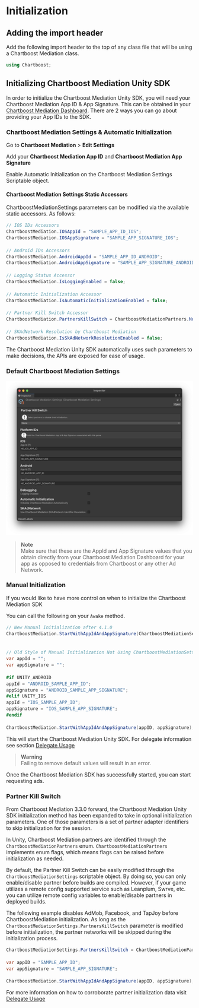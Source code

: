 # Initialization

## Adding the import header

Add the following import header to the top of any class file that will be using a Chartboost Mediation class.

```c#
using Chartboost;
```

## Initializing Chartboost Mediation Unity SDK

In order to initialize the Chartboost Mediation Unity SDK, you will need your Chartboost Mediation App ID & App Signature. This can be obtained in your [Chartboost Mediation Dashboard](https://helium.chartboost.com).
There are 2 ways you can go about providing your App IDs to the SDK.

### Chartboost Mediation Settings & Automatic Initialization

Go to **Chartboost Mediation** > **Edit Settings**

Add your **Chartboost Mediation App ID** and **Chartboost Mediation App Signature**

Enable Automatic Initialization on the Chartboost Mediation Settings Scriptable object.

#### Chartboost Mediation Settings Static Accessors

ChartboostMediationSettings parameters can be modified via the available static accessors. As follows:

```c#
// IOS IDs Accessors
ChartboostMediation.IOSAppId = "SAMPLE_APP_ID_IOS";
ChartboostMediation.IOSAppSignature = "SAMPLE_APP_SIGNATURE_IOS";

// Android IDs Accessors
ChartboostMediation.AndroidAppId = "SAMPLE_APP_ID_ANDROID";
ChartboostMediation.AndroidAppSignature = "SAMPLE_APP_SIGNATURE_ANDROID";

// Logging Status Accessor
ChartboostMediation.IsLoggingEnabled = false;

// Automatic Initialization Accessor
ChartboostMediation.IsAutomaticInitializationEnabled = false;

// Partner Kill Switch Accessor
ChartboostMediation.PartnersKillSwitch = ChartboostMediationPartners.None;

// SKAdNetwork Resolution by Chartboost Mediation
ChartboostMediation.IsSkAdNetworkResolutionEnabled = false;
```

The Chartboost Mediation Unity SDK automatically uses such parameters to make decisions, the APIs are exposed for ease of usage.

### Default Chartboost Mediation Settings

![Chartboost Mediation Settings](../images/chartboost-mediation-settings.png)

> **Note** \
> Make sure that these are the AppId and App Signature values that you obtain directly from your Chartboost Mediation Dashboard for your app as opposed to credentials from Chartboost or any other Ad Network.

### Manual Initialization

If you would like to have more control on when to initialize the Chartboost Mediation SDK

You can call the following on your `Awake` method.

```c#
// New Manual Initialization after 4.1.0
ChartboostMediation.StartWithAppIdAndAppSignature(ChartboostMediationSettings.AppId, ChartboostMediationSettings.AppSignature);


// Old Style of Manual Initialization Not Using ChartboostMediationSettings Scritable Object
var appId = "";
var appSignature = "";

#if UNITY_ANDROID
appId = "ANDROID_SAMPLE_APP_ID";
appSignature = "ANDROID_SAMPLE_APP_SIGNATURE";
#elif UNITY_IOS
appId = "IOS_SAMPLE_APP_ID";
appSignature = "IOS_SAMPLE_APP_SIGNATURE";
#endif

ChartboostMediation.StartWithAppIdAndAppSignature(appID, appSignature);
```

This will start the Chartboost Mediation Unity SDK. For delegate information see section [Delegate Usage](delegate-usage.md)

> **Warning** \
> Failing to remove default values will result in an error.

Once the Chartboost Mediation SDK has successfully started, you can start requesting ads.

### Partner Kill Switch

From Chartboost Mediation 3.3.0 forward, the Chartboost Mediation Unity SDK initialization method has been expanded to take in optional initialization parameters. One of those parameters is a set of partner adapter identifiers to skip initialization for the session.

In Unity, Chartboost Mediation partners are identified through the `ChartboostMediationPartners` enum. `ChartboostMediationPartners` implements enum flags, which means flags can be raised before initialization as needed.

By default, the Partner Kill Switch can be easily modified through the `ChartboostMediationSettings` scriptable object. By doing so, you can only enable/disable partner before builds are compiled. However, if your game utilizes a remote config supported service such as Leanplum, Swrve, etc. you can utilize remote config variables to enable/disable partners in deployed builds.

The following example disables AdMob, Facebook, and TapJoy before ChartboostMediation initialization. As long as the `ChartboostMediationSettings.PartnersKillSwitch` parameter is modified before initialization, the partner networks will be skipped during the initialization process.


```c#
ChartboostMediationSettings.PartnersKillSwitch = ChartboostMediationPartners.AdMob | ChartboostMediationPartners.MetaAdudienceNetwork | ChartboostMediationPartners.TapJoy;

var appID = "SAMPLE_APP_ID";
var appSignature = "SAMPLE_APP_SIGNATURE";

ChartboostMediation.StartWithAppIdAndAppSignature(appID, appSignature);
```
For more information on how to corroborate partner initialization data visit [Delegate Usage](delegate-usage.md)

